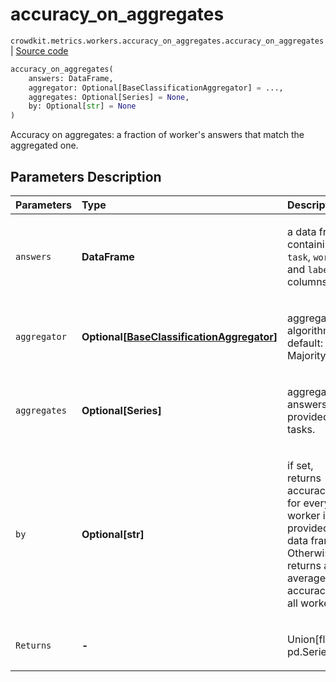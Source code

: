 # accuracy_on_aggregates
`crowdkit.metrics.workers.accuracy_on_aggregates.accuracy_on_aggregates` | [Source code](https://github.com/Toloka/crowd-kit/blob/v1.1.0.rc4/crowdkit/metrics/workers/accuracy_on_aggregates.py#L13)

```python
accuracy_on_aggregates(
    answers: DataFrame,
    aggregator: Optional[BaseClassificationAggregator] = ...,
    aggregates: Optional[Series] = None,
    by: Optional[str] = None
)
```

Accuracy on aggregates: a fraction of worker's answers that match the aggregated one.

## Parameters Description

| Parameters | Type | Description |
| :----------| :----| :-----------|
`answers`|**DataFrame**|<p>a data frame containing `task`, `worker` and `label` columns.</p>
`aggregator`|**Optional\[[BaseClassificationAggregator](crowdkit.aggregation.base.BaseClassificationAggregator.md)\]**|<p>aggregation algorithm. default: MajorityVote</p>
`aggregates`|**Optional\[Series\]**|<p>aggregated answers for provided tasks.</p>
`by`|**Optional\[str\]**|<p>if set, returns accuracies for every worker in provided data frame. Otherwise, returns an average accuracy of all workers.</p>
`Returns`|**-**|<p>Union[float, pd.Series]</p>

